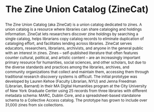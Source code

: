 ---
pid: zinecat
done: true
title: The Zine Union Catalog (ZineCat)
category: DH Seed Grant Recipient
tags:
- dataset
- public-humanities
cohort_year: '2021'
abstract: 'The Zine Union Catalog (aka ZineCat) is a union catalog dedicated to zines.
  A union catalog is a resource where libraries can share cataloging and holdings
  information. ZineCat lets researchers discover zine holdings by searching a single
  catalog, helps librarians copy catalog records to eliminate duplication of cataloging
  effort, and facilitates lending across libraries. ZineCat serves educators, researchers,
  librarians, archivists, and anyone in the general public with an interest in zines.
  Zines – self-published literature that often features counter cultural, political,
  and artistic content – are an increasingly important primary resource for humanities,
  social sciences, and other scholars, but due to the diverse standards and practices
  among the libraries, archives, and community organizations that collect and maintain
  them, accessing them through traditional research discovery systems is difficult.
  The initial prototype was developed by Lauren Kehoe (Faculty Librarian, NYU) and
  Jenna Freedman (Librarian, Barnard) in their MA Digital Humanities program at the
  City University of New York Graduate Center using 25 records from three libraries
  with different metadata schema: MARC, Dublin Core, and a spreadsheet-based standalone
  schema to a Collective Access catalog. The prototype has grown to include over 31,000
  zines from six collections.'
limerick: |
  When confronted with DIY aesthetic
  Catalogers oft become frenetic
  They make systems to suffice
  They can’t easily splice
  ‘Til ZineCat makes all copacetic
pis:
- kehoe
link: https://zinecat.org/
image: zinecat.png
original_img: https://i.ibb.co/x61zxDL/Welcome-to-the-Zine-Union-Catalog-1.png
hero_image: "/media/projects/zinecat.png"
order: '014'
layout: project
---